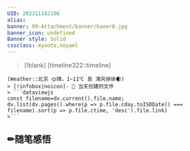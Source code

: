 ```yaml
---
UID: 202311182106 
alias:
banner: 99-Attachment/banner/baner0.jpg
banner_icon: undefined
Banner style: Solid
cssclass: mynote,noyaml
---
```

> [!blank] 
> [timeline322::timeline]
```ad-flex
(Weather::北京 🌞晴，1~11℃ 良 清风徐徐🌒)
> [!infobox|noicon]- 🔖 当天创建的文件
> ```dataviewjs 
const filename=dv.current().file.name;
dv.list(dv.pages().where(p => p.file.cday.toISODate() === filename).sort(p => p.file.ctime, 'desc').file.link) 
>```
```
## ✏随笔感悟